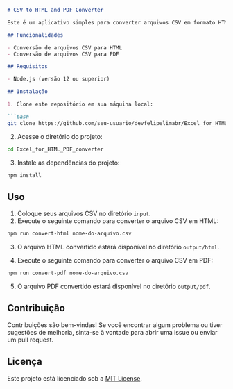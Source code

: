 ```markdown
# CSV to HTML and PDF Converter

Este é um aplicativo simples para converter arquivos CSV em formato HTML e PDF.

## Funcionalidades

- Conversão de arquivos CSV para HTML
- Conversão de arquivos CSV para PDF

## Requisitos

- Node.js (versão 12 ou superior)

## Instalação

1. Clone este repositório em sua máquina local:

```bash
git clone https://github.com/seu-usuario/devfelipelimabr/Excel_for_HTML_PDF_converter.git
```

2. Acesse o diretório do projeto:

```bash
cd Excel_for_HTML_PDF_converter
```

3. Instale as dependências do projeto:

```bash
npm install
```

## Uso

1. Coloque seus arquivos CSV no diretório `input`.
2. Execute o seguinte comando para converter o arquivo CSV em HTML:

```bash
npm run convert-html nome-do-arquivo.csv
```

3. O arquivo HTML convertido estará disponível no diretório `output/html`.

4. Execute o seguinte comando para converter o arquivo CSV em PDF:

```bash
npm run convert-pdf nome-do-arquivo.csv
```

5. O arquivo PDF convertido estará disponível no diretório `output/pdf`.

## Contribuição

Contribuições são bem-vindas! Se você encontrar algum problema ou tiver sugestões de melhoria, sinta-se à vontade para abrir uma issue ou enviar um pull request.

## Licença

Este projeto está licenciado sob a [MIT License](LICENSE).
```
